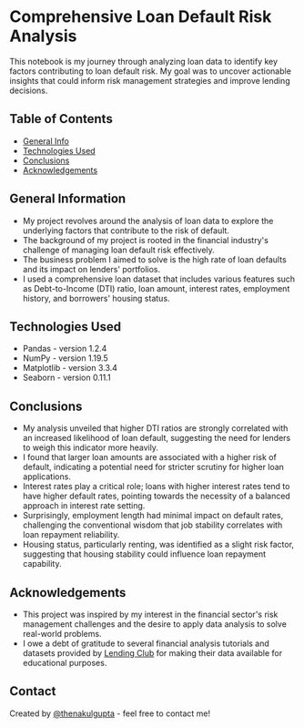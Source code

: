# Comprehensive Loan Default Risk Analysis

This notebook is my journey through analyzing loan data to identify key factors contributing to loan default risk. My goal was to uncover actionable insights that could inform risk management strategies and improve lending decisions.

## Table of Contents

- [General Info](#general-information)
- [Technologies Used](#technologies-used)
- [Conclusions](#conclusions)
- [Acknowledgements](#acknowledgements)

## General Information

- My project revolves around the analysis of loan data to explore the underlying factors that contribute to the risk of default.
- The background of my project is rooted in the financial industry's challenge of managing loan default risk effectively.
- The business problem I aimed to solve is the high rate of loan defaults and its impact on lenders' portfolios.
- I used a comprehensive loan dataset that includes various features such as Debt-to-Income (DTI) ratio, loan amount, interest rates, employment history, and borrowers' housing status.

## Technologies Used

- Pandas - version 1.2.4
- NumPy - version 1.19.5
- Matplotlib - version 3.3.4
- Seaborn - version 0.11.1

## Conclusions

- My analysis unveiled that higher DTI ratios are strongly correlated with an increased likelihood of loan default, suggesting the need for lenders to weigh this indicator more heavily.
- I found that larger loan amounts are associated with a higher risk of default, indicating a potential need for stricter scrutiny for higher loan applications.
- Interest rates play a critical role; loans with higher interest rates tend to have higher default rates, pointing towards the necessity of a balanced approach in interest rate setting.
- Surprisingly, employment length had minimal impact on default rates, challenging the conventional wisdom that job stability correlates with loan repayment reliability.
- Housing status, particularly renting, was identified as a slight risk factor, suggesting that housing stability could influence loan repayment capability.

## Acknowledgements

- This project was inspired by my interest in the financial sector's risk management challenges and the desire to apply data analysis to solve real-world problems.
- I owe a debt of gratitude to several financial analysis tutorials and datasets provided by [Lending Club](https://www.lendingclub.com/) for making their data available for educational purposes.

## Contact

Created by [@thenakulgupta](https://github.com/thenakulgupta) - feel free to contact me!

